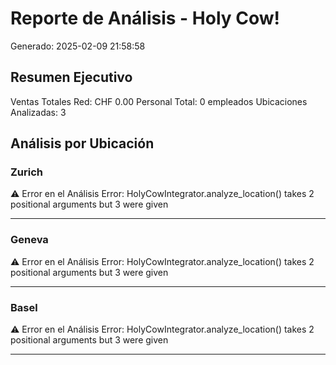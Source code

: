 # Reporte de Análisis - Holy Cow!
Generado: 2025-02-09 21:58:58

## Resumen Ejecutivo

Ventas Totales Red: CHF 0.00
Personal Total: 0 empleados
Ubicaciones Analizadas: 3

## Análisis por Ubicación

### Zurich

⚠️ Error en el Análisis
Error: HolyCowIntegrator.analyze_location() takes 2 positional arguments but 3 were given

---

### Geneva

⚠️ Error en el Análisis
Error: HolyCowIntegrator.analyze_location() takes 2 positional arguments but 3 were given

---

### Basel

⚠️ Error en el Análisis
Error: HolyCowIntegrator.analyze_location() takes 2 positional arguments but 3 were given

---
